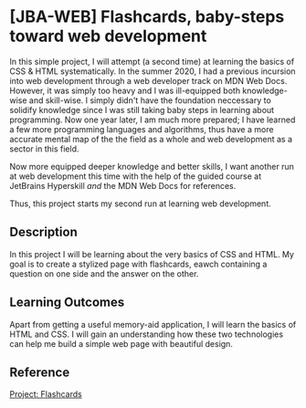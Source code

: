 # [JBA-WEB] Flashcards, baby-steps toward web development

In this simple project, I will attempt (a second time) at learning the basics of CSS & HTML systematically.  In the summer 2020, I had a previous incursion into web development through a web developer track on MDN Web Docs.  However, it was simply too heavy and I was ill-equipped both knowledge-wise and skill-wise.  I simply didn't have the foundation neccessary to solidify knowledge since I was still taking baby steps in learning about programming.  Now one year later, I am much more prepared; I have learned a few more programming languages and algorithms, thus have a more accurate mental map of the the field as a whole and web development as a sector in this field.

Now more equipped deeper knowledge and better skills, I want another run at web development this time with the help of the guided course at JetBrains Hyperskill *and* the MDN Web Docs for references.

Thus, this project starts my second run at learning web development.


## Description
In this project I will be learning about the very basics of CSS and HTML.  My goal is to create a stylized page with flashcards, eawch containing a question on one side and the answer on the other.


## Learning Outcomes
Apart from getting a useful memory-aid application, I will learn the basics of HTML and CSS.  I will gain an understanding how these two technologies can help me build a simple web page with beautiful design.


## Reference
[Project: Flashcards](https://hyperskill.org/projects/115)
